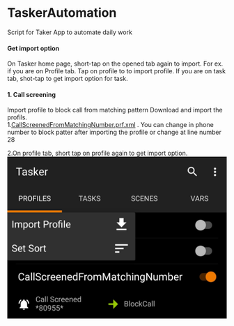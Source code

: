 # TaskerAutomation
Script for Taker App to automate daily work

#### Get import option
On Tasker home page, short-tap on the opened tab again to import. 
For ex. if you are on Profile tab. Tap on profile to to import profile. If you are on task tab, shot-tap to get import option for task.

#### 1. Call screening
Import profile to block call from matching pattern
Download and import the profils.  
1.[CallScreenedFromMatchingNumber.prf.xml](https://github.com/anoop0/TaskerAutomation/blob/main/CallScreening/CallScreenedFromMatchingNumber.prf.xml) . You can change in phone number to block patter after importing the profile or change at line number 28

2.On profile tab, short tap on profile again to get import option.
![CallScreening](/CallScreening/Screenshot_20210330-131239696.jpg)
